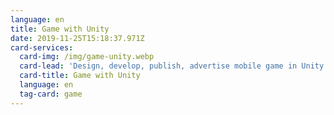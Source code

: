 ```yaml
---
language: en
title: Game with Unity
date: 2019-11-25T15:18:37.971Z
card-services:
  card-img: /img/game-unity.webp
  card-lead: 'Design, develop, publish, advertise mobile game in Unity game engine.'
  card-title: Game with Unity
  language: en
  tag-card: game
---
```


